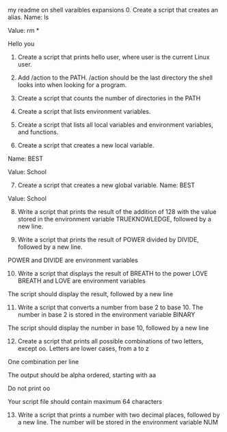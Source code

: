 my readme on shell varaibles expansions
0. Create a script that creates an alias.
Name: ls

Value: rm *

Hello you
1. Create a script that prints hello user, where user is the current Linux user.

2. Add /action to the PATH. /action should be the last directory the shell looks into when looking for a program.

3. Create a script that counts the number of directories in the PATH

4. Create a script that lists environment variables.

5. Create a script that lists all local variables and environment variables, and functions.

6. Create a script that creates a new local variable.

Name: BEST

Value: School

7. Create a script that creates a new global variable.
Name: BEST

Value: School

8. Write a script that prints the result of the addition of 128 with the value stored in the environment variable TRUEKNOWLEDGE, followed by a new line.

9. Write a script that prints the result of POWER divided by DIVIDE, followed by a new line.

POWER and DIVIDE are environment variables

10. Write a script that displays the result of BREATH to the power LOVE
BREATH and LOVE are environment variables

The script should display the result, followed by a new line

11. Write a script that converts a number from base 2 to base 10.
The number in base 2 is stored in the environment variable BINARY

The script should display the number in base 10, followed by a new line

12. Create a script that prints all possible combinations of two letters, except oo.
Letters are lower cases, from a to z

One combination per line

The output should be alpha ordered, starting with aa

Do not print oo

Your script file should contain maximum 64 characters

13. Write a script that prints a number with two decimal places, followed by a new line.
The number will be stored in the environment variable NUM
